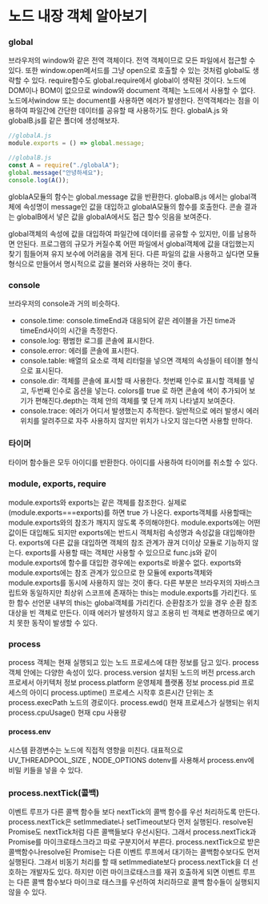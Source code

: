 # 노드 내장 객체 알아보기

### global

브라우저의 window와 같은 전역 객체이다. 전역 객체이므로 모든 파일에서 접근할 수 있다. 또한 window.open메서드를 그냥 open으로 호출할 수 있는 것처럼 global도 생략할 수 있다. require함수도 global.require에서 global이 생략된 것이다.
노드에 DOM이나 BOM이 없으므로 window와 document 객체는 노드에서 사용할 수 없다. 노드에서window 또는 document를 사용하면 에러가 발생한다.
전역객체라는 점을 이용하여 파일간에 간단한 데이터를 공유할 때 사용하기도 한다. globalA.js 와 globalB.js를 같은 폴더에 생성해보자.

```javascript
//globalA.js
module.exports = () => global.message;
```

```javascript
//globalB.js
const A = require("./globalA");
global.message("안녕하세요");
console.log(A());
```

globlaA모듈의 함수는 global.message 값을 반환한다. globalB.js 에서는 global객체에 속성명이 message인 값을 대입하고 globalA모듈의 함수를 호출한다. 콘솔 결과는 globalB에서 넣은 값을 globalA에서도 접근 할수 잇음을 보여준다.

global객체의 속성에 값을 대입하여 파일간에 데이터를 공유할 수 있지만, 이를 남용하면 안된다. 프로그램의 규모가 커질수록 어떤 파일에서 global객체에 값을 대입했는지 찾기 힘들어져 유지 보수에 어려움을 겪게 된다. 다른 파일의 값을 사용하고 싶다면 모듈형식으로 만들어서 명시적으로 값을 불러와 사용하는 것이 좋다.

### console

브라우저의 console과 거의 비슷하다.

- console.time: console.timeEnd과 대응되어 같은 레이블을 가진 time과 timeEnd사이의 시간을 측정한다.
- console.log: 평범한 로그를 콘솔에 표시한다.
- console.error: 에러를 콘솔에 표시한다.
- console.table: 배열의 요소로 객체 리터럴을 넣으면 객체의 속성들이 테이블 형식으로 표시된다.
- console.dir: 객체를 콘솔에 표시할 때 사용한다. 첫번째 인수로 표시할 객체를 넣고, 두번째 인수로 옵션을 넣는다. colors를 true 로 하면 콘솔에 색이 추가되어 보기가 편해진다.depth는 객체 안의 객체를 몇 단계 까지 나타낼지 보여준다.
- console.trace: 에러가 어디서 발생했는지 추적한다. 일반적으로 에러 발생시 에러 위치를 알려주므로 자주 사용하지 않지만 위치가 나오지 않는다면 사용할 만하다.

### 타이머

타이머 함수들은 모두 아이디를 반환한다. 아이디를 사용하여 타이머를 취소할 수 있다.

### module, exports, require

module.exports와 exports는 같은 객체를 참조한다. 실제로 (module.exports===exports)를 하면 true 가 나온다.
exports객체를 사용할때는 module.exports와의 참조가 깨지지 않도록 주의해야한다. module.exports에는 어떤 값이든 대입해도 되지만 exports에는 반드시 객체처럼 속성명과 속성값을 대입해야한다. exports에 다른 값을 대입하면 객체의 참조 관계가 끊겨 더이상 모듈로 기능하지 않는다. exports를 사용할 때는 객체만 사용할 수 있으므로 func.js와 같이 module.exports에 함수를 대입한 경우에는 exports로 바꿀수 없다.
exports와 module.exports에는 참조 관계가 있으므로 한 모듈에 exports객체와 module.exports를 동시에 사용하지 않는 것이 좋다.
다른 부분은 브라우저의 자바스크립트와 동일하지만 최상위 스코프에 존재하는 this는 module.exports를 가리킨다. 또한 함수 선언문 내부의 this는 global객체를 가리킨다.
순환참조가 있을 경우 순환 참조 대상을 빈 객체로 만든다. 이때 에러가 발생하지 않고 조용히 빈 객체로 변경하므로 예기치 못한 동작이 발생할 수 있다.

### process

process 객체는 현재 실행되고 있는 노드 프로세스에 대한 정보를 담고 있다. process객체 안에는 다양한 속성이 있다.
process.version 설치된 노드의 버전
prcess.arch 프로세서 아키텍처 정보
process.platform 운영체제 플랫폼 정보
process.pid 프로세스의 아이디
process.uptime() 프로세스 시작후 흐른시간 단위는 초
process.execPath 노드의 경로이다.
process.ewd() 현재 프로세스가 실행되는 위치
process.cpuUsage() 현재 cpu 사용량

#### process.env

시스템 환경변수는 노드에 직접적 영향을 미친다. 대표적으로 UV_THREADPOOL_SIZE , NODE_OPTIONS
dotenv를 사용해서 process.env에 비밀 키들을 넣을 수 있다.

### process.nextTick(콜백)

이벤트 루프가 다른 콜백 함수들 보다 nextTick의 콜백 함수를 우선 처리하도록 만든다.
process.nextTick은 setImmediate나 setTimeout보다 먼저 실행된다.
resolve된 Promise도 nextTick처럼 다른 콜백들보다 우선시된다. 그래서 process.nextTick과 Promise를 마이크로태스크라고 따로 구분지어서 부른다.
process.nextTick으로 받은 콜백함수나resolve된 Promise는 다른 이벤트 루프에서 대기하는 콜백함수보다도 먼저 실행된다. 그래서 비동기 처리를 할 때 setImmediate보다 process.nextTick을 더 선호하는 개발자도 있다. 하지만 이런 마이크로태스크를 재귀 호출하게 되면 이벤트 루프는 다른 콜백 함수보다 마이크로 태스크를 우선하여 처리하므로 콜백 함수들이 실행되지 않을 수 있다.
